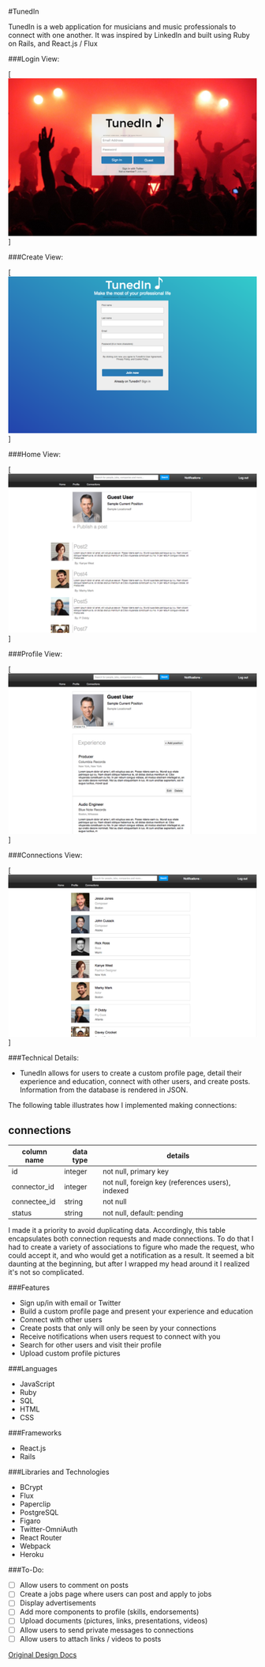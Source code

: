 #TunedIn

TunedIn is a web application for musicians and music professionals to connect with one another. It was
inspired by LinkedIn and built using Ruby on Rails, and React.js / Flux

###Login View:

[![welcome](./docs/images/login_view.png)]

###Create View:

[![welcome](./docs/images/create_view.png)]

###Home View:

[![welcome](./docs/images/home_view.png)]

###Profile View:

[![welcome](./docs/images/profile_view.png)]

###Connections View:

[![welcome](./docs/images/connections_view.png)]

###Technical Details:
* TunedIn allows for users to create a custom profile page,
detail their experience and education, connect with
other users, and create posts. Information from the database is rendered in JSON.


The following table illustrates how I implemented making connections:

## connections
column name      | data type | details
-----------------|-----------|-----------------------
id               | integer   | not null, primary key
connector_id     | integer   | not null, foreign key (references users), indexed
connectee_id     | string    | not null
status           | string    | not null, default: pending

I made it a priority to avoid duplicating data. Accordingly, this table encapsulates both
connection requests and made connections. To do that I had to create
a variety of associations to figure who made the request, who could accept it,
and who would get a notification as a result. It seemed a bit daunting at the
beginning, but after I wrapped my head around it I realized it's not so complicated.

###Features
* Sign up/in with email or Twitter
* Build a custom profile page and present your experience and education
* Connect with other users
* Create posts that only will only be seen by your connections
* Receive notifications when users request to connect with you
* Search for other users and visit their profile
* Upload custom profile pictures

###Languages
* JavaScript
* Ruby
* SQL
* HTML
* CSS

###Frameworks

* React.js
* Rails

###Libraries and Technologies

* BCrypt
* Flux
* Paperclip
* PostgreSQL
* Figaro
* Twitter-OmniAuth
* React Router
* Webpack
* Heroku

###To-Do:
* [ ] Allow users to comment on posts
* [ ] Create a jobs page where users can post and apply to jobs
* [ ] Display advertisements
* [ ] Add more components to profile (skills, endorsements)
* [ ] Upload documents (pictures, links, presentations, videos)
* [ ] Allow users to send private messages to connections
* [ ] Allow users to attach links / videos to posts

[Original Design Docs](./docs/README.md)
